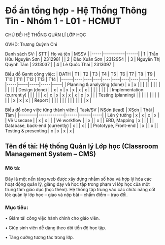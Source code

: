 # Đồ án tổng hợp - Hệ Thống Thông Tin - Nhóm 1 - L01 - HCMUT
CHỦ ĐỀ: HỆ THỐNG QUẢN LÍ LỚP HỌC

GVHD: Trương Quỳnh Chi

Danh sách SV:
| STT | Họ và tên | MSSV |
|-----|-----------|------|
| 1 | Trần Hữu Nguyên Sơn | 2312981 |
| 2 | Đào Xuân Sơn | 2312954 |
| 3 | Nguyễn Thị Quỳnh Tâm | 2313037 |
| 4 | Lê Quốc Thái | 2313097 |

Biểu đồ Gantt công việc:
| ĐATH | T1 | T2 | T3 | T4 | T5 | T6 | T7 | T8 | T9 | T10 | T11 | T12 | T13 | T14 |
|------|----|----|----|----|----|----|----|----|----|-----|-----|-----|-----|-----|
| Planning & analyzing (done) | x | x | | | | | | | | | | | | |
| Design (done) | | x | x | x | x | x | x | | | | | | | |
| Implementation (currently) | | | | | | x | x | x | x | x | x | x | x | |
| Testing (planning) | | | | | | | | | | | | x | x | x |
| Report | | | | | | | | | | | | | | x |

Biểu đồ công việc từng thành viên:
| Task/SV | NSơn (lead) | XSơn | Thái | Tâm |
|---------|-------------|------|------|-----|
| Lên ý tưởng | x | x | x | x |
| Vẽ Usecase | | x | x | |
| Vẽ workflow | | x | | x |
| ERD, Mapping | x | | | |
| Database, back-end (currently) | x | | x | |
| Prototype, Front-end | | x | | x |
| Testing & presenting | x | x | x | x |

## Tên đề tài: Hệ thống Quản lý Lớp học (Classroom Management System – CMS)
### Mô tả:
Đây là một nền tảng web được xây dựng nhằm số hóa và hợp lý hóa các hoạt động quản lý, giảng dạy và học tập trong phạm vi lớp học của một trung tâm giáo dục (học thêm). Hệ thống tập trung vào các chức năng cốt lõi: quản lý lớp học – giao và nộp bài – chấm điểm – trao đổi.
### Mục tiêu:
• Giảm tải công việc hành chính cho giáo viên.

• Giúp sinh viên dễ dàng theo dõi tiến độ học tập.

• Tăng cường tương tác trong lớp.

